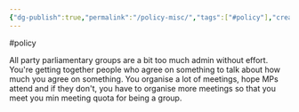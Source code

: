 ```yaml
---
{"dg-publish":true,"permalink":"/policy-misc/","tags":["#policy"],"created":"2025-10-23T17:42:43.011+01:00","updated":"2025-10-23T18:06:08.654+01:00"}
---
```


#policy 

All party parliamentary groups are a bit too much admin without effort. You're getting together people who agree on something to talk about how much you agree on something. You organise a lot of meetings, hope MPs attend and if they don't, you have to organise more meetings so that you meet you min meeting quota for being a group.